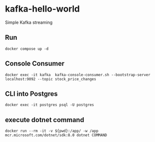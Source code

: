 # kafka-hello-world

Simple Kafka streaming

## Run

```
docker compose up -d
```

## Console Consumer

```
docker exec -it kafka  kafka-console-consumer.sh --bootstrap-server localhost:9092 --topic stock_price_changes
```

## CLI into Postgres
```
docker exec -it postgres psql -U postgres
```

## execute dotnet command 
```
docker run --rm -it -v ${pwd}:/app/ -w /app mcr.microsoft.com/dotnet/sdk:8.0 dotnet COMMAND
```